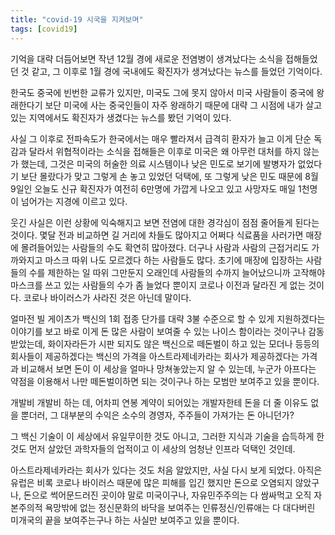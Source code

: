```yaml
---
title: "covid-19 시국을 지켜보며"
tags: [covid19]
---
```


기억을 대략 더듬어보면 작년 12월 경에 새로운 전염병이 생겨났다는 소식을 접해들었던 것 같고, 그 이후로 1월 경에 국내에도 확진자가 생겨났다는 뉴스를 들었던 기억이다.

한국도 중국에 빈번한 교류가 있지만, 미국도 그에 못지 않아서 미국 사람들이 중국에 왕래한다기 보단 미국에 사는 중국인들이 자주 왕래하기 때문에 대략 그 시점에 내가 살고 있는 지역에서도 확진자가 생겼다는 뉴스를 봤던 기억이 있다.

사실 그 이후로 전파속도가 한국에서는 매우 빨라져서 급격히 환자가 늘고 이게 단순 독감과 달라서 위협적이라는 소식을 접해들은 이후로 미국은 왜 아무런 대처를 하지 않는가 했는데, 그것은 미국의 허술한 의료 시스템이나 낮은 민도로 보기에 발병자가 없었다기 보단 몰랐다가 맞고 그렇게 손 놓고 있었던 덕택에, 또 그렇게 낮은 민도 때문에 8월 9일인 오늘도 신규 확진자가 여전히 6만명에 가깝게 나오고 있고 사망자도 매일 1천명이 넘어가는 지경에 이르고 있다.

웃긴 사실은 이런 상황에 익숙해지고 보면 전염에 대한 경각심이 점점 줄어들게 된다는 것이다. 몇달 전과 비교하면 길 거리에 차들도 많아지고 어쩌다 식료품을 사러가면 매장에 몰려들어있는 사람들의 수도 확연히 많아졌다. 더구나 사람과 사람의 근접거리도 가까와지고 마스크 따위 나도 모르겠다 하는 사람들도 많다. 초기에 매장에 입장하는 사람들의 수를 제한하는 일 따위 그만둔지 오래인데 사람들의 수까지 늘어났으니까 고작해야 마스크를 쓰고 있는 사람들의 수가 좀 늘었다 뿐이지 코로나 이전과 달라진 게 없는 것이다. 코로나 바이러스가 사라진 것은 아닌데 말이다. 

얼마전 빌 게이츠가 백신의 1회 접종 단가를 대략 3불 수준으로 할 수 있게 지원하겠다는 이야기를 보고 바로 이게 돈 많은 사람이 보여줄 수 있는 나이스 함이라는 것이구나 감동받았는데, 화이자라든가 시판 되지도 않은 백신으로 떼돈벌이 하고 있는 모더나 등등의 회사들이 제공하겠다는 백신의 가격을 아스트라제네카라는 회사가 제공하겠다는 가격과 비교해서 보면 돈이 이 세상을 얼마나 망쳐놓았는지 알 수 있는데, 누군가 아프다는 약점을 이용해서 나만 떼돈벌이하면 되는 것이구나 하는 모범만 보여주고 있을 뿐이다.

개발비 개발비 하는 데, 어차피 연봉 계약이 되어있는 개발자한테 돈을 더 줄 이유도 없을 뿐더러, 그 대부분의 수익은 소수의 경영자, 주주들이 가져가는 돈 아니던가? 

그 백신 기술이 이 세상에서 유일무이한 것도 아니고, 그러한 지식과 기술을 습득하게 한 것도 먼저 살았던 과학자들의 업적이고 이 세상의 엄청난 인프라 덕택인 것인데.

아스트라제네카라는 회사가 있다는 것도 처음 알았지만, 사실 다시 보게 되었다. 아직은 유럽은 비록 코로나 바이러스 때문에 많은 피해를 입긴 했지만 돈으로 오염되지 않았구나, 돈으로 썩어문드러진 곳이야 말로 미국이구나, 자유민주주의는 다 쌈싸먹고 오직 자본주의적 욕망밖에 없는 정신문화의 바닥을 보여주는 인류정신/인류애는 다 대다버린 미개국의 끝을 보여주는구나 하는 사실만 보여주고 있을 뿐이다. 


